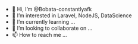 - 👋 Hi, I’m @Bobata-constantlyafk
- 👀 I’m interested in Laravel, NodeJS, DataScience
- 🌱 I’m currently learning ...
- 💞️ I’m looking to collaborate on ...
- 📫 How to reach me ...

<!---
Bobata-constantlyafk/Bobata-constantlyafk is a ✨ special ✨ repository because its `README.md` (this file) appears on your GitHub profile.
You can click the Preview link to take a look at your changes.
--->
